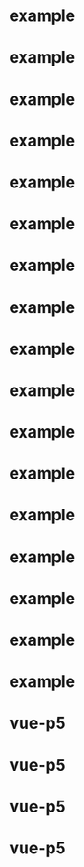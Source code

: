 # example
# example
# example
# example
# example
# example
# example
# example
# example
# example
# example
# example
# example
# example
# example
# example
# example
# vue-p5
# vue-p5
# vue-p5
# vue-p5
